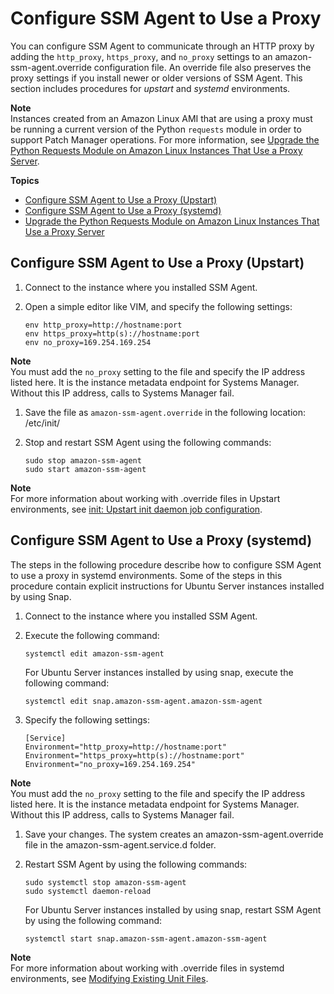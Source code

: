 # Configure SSM Agent to Use a Proxy<a name="sysman-proxy-with-ssm-agent"></a>

You can configure SSM Agent to communicate through an HTTP proxy by adding the `http_proxy`, `https_proxy`, and `no_proxy` settings to an amazon\-ssm\-agent\.override configuration file\. An override file also preserves the proxy settings if you install newer or older versions of SSM Agent\. This section includes procedures for *upstart* and *systemd* environments\. 

**Note**  
Instances created from an Amazon Linux AMI that are using a proxy must be running a current version of the Python `requests` module in order to support Patch Manager operations\. For more information, see [Upgrade the Python Requests Module on Amazon Linux Instances That Use a Proxy Server](sysman-proxy-with-ssm-agent-al-python-requests.md)\.

**Topics**
+ [Configure SSM Agent to Use a Proxy \(Upstart\)](#ssm-agent-proxy-upstart)
+ [Configure SSM Agent to Use a Proxy \(systemd\)](#ssm-agent-proxy-systemd)
+ [Upgrade the Python Requests Module on Amazon Linux Instances That Use a Proxy Server](sysman-proxy-with-ssm-agent-al-python-requests.md)

## Configure SSM Agent to Use a Proxy \(Upstart\)<a name="ssm-agent-proxy-upstart"></a>

1. Connect to the instance where you installed SSM Agent\.

1. Open a simple editor like VIM, and specify the following settings:

   ```
   env http_proxy=http://hostname:port
   env https_proxy=http(s)://hostname:port
   env no_proxy=169.254.169.254
   ```
**Note**  
You must add the `no_proxy` setting to the file and specify the IP address listed here\. It is the instance metadata endpoint for Systems Manager\. Without this IP address, calls to Systems Manager fail\.

1. Save the file as `amazon-ssm-agent.override` in the following location: /etc/init/

1. Stop and restart SSM Agent using the following commands:

   ```
   sudo stop amazon-ssm-agent
   sudo start amazon-ssm-agent
   ```

**Note**  
For more information about working with \.override files in Upstart environments, see [init: Upstart init daemon job configuration](https://www.systutorials.com/docs/linux/man/5-init/)\.

## Configure SSM Agent to Use a Proxy \(systemd\)<a name="ssm-agent-proxy-systemd"></a>

The steps in the following procedure describe how to configure SSM Agent to use a proxy in systemd environments\. Some of the steps in this procedure contain explicit instructions for Ubuntu Server instances installed by using Snap\.

1. Connect to the instance where you installed SSM Agent\.

1. Execute the following command:

   ```
   systemctl edit amazon-ssm-agent
   ```

   For Ubuntu Server instances installed by using snap, execute the following command:

   ```
   systemctl edit snap.amazon-ssm-agent.amazon-ssm-agent
   ```

1. Specify the following settings:

   ```
   [Service]
   Environment="http_proxy=http://hostname:port"
   Environment="https_proxy=http(s)://hostname:port"
   Environment="no_proxy=169.254.169.254"
   ```
**Note**  
You must add the `no_proxy` setting to the file and specify the IP address listed here\. It is the instance metadata endpoint for Systems Manager\. Without this IP address, calls to Systems Manager fail\.

1. Save your changes\. The system creates an amazon\-ssm\-agent\.override file in the amazon\-ssm\-agent\.service\.d folder\.

1. Restart SSM Agent by using the following commands:

   ```
   sudo systemctl stop amazon-ssm-agent
   sudo systemctl daemon-reload
   ```

   For Ubuntu Server instances installed by using snap, restart SSM Agent by using the following command:

   ```
   systemctl start snap.amazon-ssm-agent.amazon-ssm-agent
   ```

**Note**  
For more information about working with \.override files in systemd environments, see [Modifying Existing Unit Files](https://access.redhat.com/documentation/en-us/red_hat_enterprise_linux/7/html/system_administrators_guide/sect-managing_services_with_systemd-unit_files#sect-Managing_Services_with_systemd-Unit_File_Modify)\.